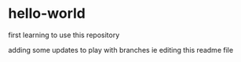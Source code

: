 # hello-world
first learning to use this repository

adding some updates to play with branches ie editing this readme file
